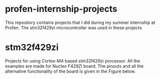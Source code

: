# profen-internship-projects
This repository contains projects that I did during my summer internship at Profen.
The stm32f429zi microcontroller was used in these projects

# stm32f429zi
Projects for using Cortex-M4 based stm32f429zi processor. All the examples are made for Nucleo F429ZI board. 
The pinouts and all the alternative functionality of the board is given in the Figure below.

